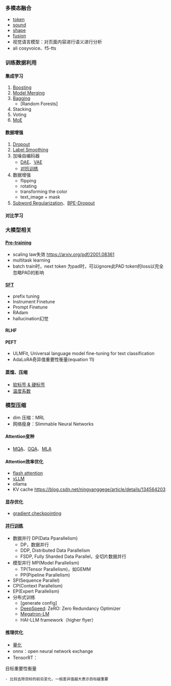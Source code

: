### 多模态融合
- [token](Multimodality_Fusion/token_modality.md)
- [sound](Multimodality_Fusion/sound_modality.md)
- [shape](Multimodality_Fusion/shape_modality.md)
- [fusion](Multimodality_Fusion/modality_fusion.md)
- 视觉语言模型：对页面内容进行语义进行分析
- ali cosyvoice、f5-tts


### 训练数据利用
#### 集成学习
1. [Boosting](Ensemble/Ensemble/Boosting/boosting.md)
2. [Model Merging](Ensemble/Ensemble/Model_Merging/model_merging.md)
3. [Bagging](Ensemble/Ensemble/Bagging/bagging.md)
      - [Random Forests]
4. Stacking
5. Voting
6. [MoE](Ensemble/MoE/moe.md)
#### 数据增强
1. [Dropout](Denoising/dropout.md)
2. [Label Smoothing](Denoising/label_smoothing.md)
3. 加噪自编码器
    - [DAE](Denoising/DAE/dae.md)、[VAE](Denoising/VAE/vae.md)
    - [对抗训练](Denoising/AdversarialTraining/vat.md)
4. 数据增强  
    - flipping  
    - rotating  
    - transforming the color  
    - text_image + mask
5. [Subword Regularization](../Component/Tokenizer/SubWord/subword_tokenize.md#subword-regularization)、[BPE-Dropout](../Component/Tokenizer/SubWord/subword_tokenize.md#bpe-dropout)
#### 对比学习

### 大模型相关
#### [Pre-training]()
- scaling law失效 https://arxiv.org/pdf/2001.08361
- multitask learning
- batch train时，next token 为pad时，可以ignore此PAD token的loss以完全忽略PAD的影响
#### [SFT](LLM_Extend/LLM_SFT/LLM_SFT.md)
- prefix tuning
- Instrument Finetune
- Prompt Finetune
- RAdam
- hallucination幻觉

#### RLHF

#### PEFT
- ULMFit, Universal language model fine-tuning for text classification
- AdaLoRA奇异值重要性衡量(equation 11)

#### 蒸馏、压缩
- [软标签 & 硬标签](LLM_Extend/Distillation/distillation.md#soft-label-hard-label)
- [温度系数](LLM_Extend/Distillation/distillation.md#temperature)

### 模型压缩
- dim 压缩：MRL
- 网络瘦身：Slimmable Neural Networks


#### Attention变种
- [MQA](Efficiency_Speedup/Attention_Variants/mqa.html#mqa)、[GQA](Efficiency_Speedup/Attention_Variants/mqa.html#gqa)、[MLA](../LM/LMs/Infrastructure/DeepSeek/deepseek.md#mla)
#### Attention效率优化
- [flash attention](Efficiency_Speedup/Attention_Speedup/flash_attention.md)
- [vLLM](Efficiency_Speedup/Attention_Speedup/vllm.md)
- ollama
- KV cache https://blog.csdn.net/ningyanggege/article/details/134564203
#### 显存优化
- [gradient checkpointing](Efficiency_Speedup/Quantization/gradient_checkpointing.md)

#### [并行训练](Efficiency_Speedup/Parallelism/parallelism.md)
- 数据并行 DP(Data Pparallelism)
    - DP，数据并行
    - DDP, Distributed Data Parallelism
    - FSDP, Fully Sharded Data Parallel，全切片数据并行
- 模型并行 MP(Model Parallelism)
    - TP(Tensor Parallelism)，如GEMM
    - PP(Pipeline Parallelism)
- SP(Sequence Parallel)
- CP(Context Parallelism)
- EP(Expert Parallelism)
- 分布式训练
    - [generate config]
    - [DeepSpeed](../../AI_Platform/Microsoft/deepspeed.md): ZeRO: Zero Redundancy Optimizer
    - [Megatron-LM](../../AI_Platform/Nvidia/megatron-lm.md)
    - HAI-LLM framework（higher flyer）


#### 推理优化
- [量化](Efficiency_Speedup/Quantization/quantization.md)
- onnx：open neural network exchange
- TensorRT：

目标重要性衡量  

    - 比较去除目标的前后变化，一般差异值越大表示目标越重要  
